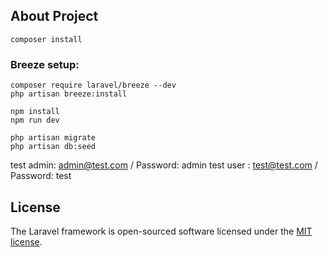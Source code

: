 ## About Project
```
composer install
```
### Breeze setup:
```
composer require laravel/breeze --dev
php artisan breeze:install
```
```
npm install
npm run dev
```
```
php artisan migrate
php artisan db:seed
```

test admin: admin@test.com / Password: admin
test user : test@test.com /  Password: test

## License

The Laravel framework is open-sourced software licensed under the [MIT license](https://opensource.org/licenses/MIT).
